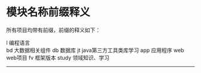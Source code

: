 # 模块名称前缀释义
    
所有项目均带有前缀，前缀的释义如下：

l       编程语言<br>
bd      大数据相关组件
db      数据库
jt      java第三方工具类库学习
app     应用程序
web     web项目
fv      框架版本
study   领域知识、学习

--------------

